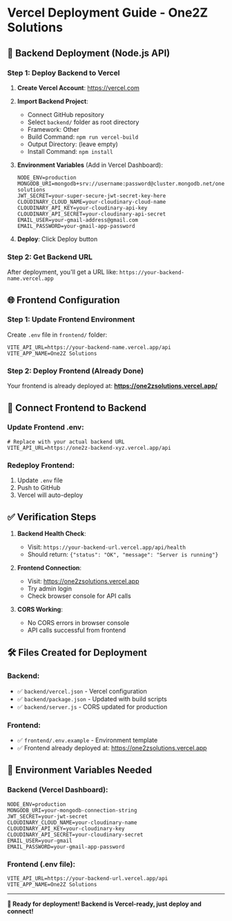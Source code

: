 # Vercel Deployment Guide - One2Z Solutions

## 🚀 Backend Deployment (Node.js API)

### Step 1: Deploy Backend to Vercel

1. **Create Vercel Account**: https://vercel.com
2. **Import Backend Project**:
   - Connect GitHub repository
   - Select `backend/` folder as root directory
   - Framework: Other
   - Build Command: `npm run vercel-build`
   - Output Directory: (leave empty)
   - Install Command: `npm install`

3. **Environment Variables** (Add in Vercel Dashboard):
   ```env
   NODE_ENV=production
   MONGODB_URI=mongodb+srv://username:password@cluster.mongodb.net/one2z-solutions
   JWT_SECRET=your-super-secure-jwt-secret-key-here
   CLOUDINARY_CLOUD_NAME=your-cloudinary-cloud-name
   CLOUDINARY_API_KEY=your-cloudinary-api-key
   CLOUDINARY_API_SECRET=your-cloudinary-api-secret
   EMAIL_USER=your-gmail-address@gmail.com
   EMAIL_PASSWORD=your-gmail-app-password
   ```

4. **Deploy**: Click Deploy button

### Step 2: Get Backend URL

After deployment, you'll get a URL like:
`https://your-backend-name.vercel.app`

## 🌐 Frontend Configuration

### Step 1: Update Frontend Environment

Create `.env` file in `frontend/` folder:
```env
VITE_API_URL=https://your-backend-name.vercel.app/api
VITE_APP_NAME=One2Z Solutions
```

### Step 2: Deploy Frontend (Already Done)

Your frontend is already deployed at:
**https://one2zsolutions.vercel.app/**

## 🔗 Connect Frontend to Backend

### Update Frontend .env:
```env
# Replace with your actual backend URL
VITE_API_URL=https://one2z-backend-xyz.vercel.app/api
```

### Redeploy Frontend:
1. Update `.env` file
2. Push to GitHub
3. Vercel will auto-deploy

## ✅ Verification Steps

1. **Backend Health Check**: 
   - Visit: `https://your-backend-url.vercel.app/api/health`
   - Should return: `{"status": "OK", "message": "Server is running"}`

2. **Frontend Connection**:
   - Visit: https://one2zsolutions.vercel.app
   - Try admin login
   - Check browser console for API calls

3. **CORS Working**:
   - No CORS errors in browser console
   - API calls successful from frontend

## 🛠️ Files Created for Deployment

### Backend:
- ✅ `backend/vercel.json` - Vercel configuration
- ✅ `backend/package.json` - Updated with build scripts
- ✅ `backend/server.js` - CORS updated for production

### Frontend:
- ✅ `frontend/.env.example` - Environment template
- ✅ Frontend already deployed at: https://one2zsolutions.vercel.app

## 🔧 Environment Variables Needed

### Backend (Vercel Dashboard):
```
NODE_ENV=production
MONGODB_URI=your-mongodb-connection-string
JWT_SECRET=your-jwt-secret
CLOUDINARY_CLOUD_NAME=your-cloudinary-name
CLOUDINARY_API_KEY=your-cloudinary-key
CLOUDINARY_API_SECRET=your-cloudinary-secret
EMAIL_USER=your-gmail
EMAIL_PASSWORD=your-gmail-app-password
```

### Frontend (.env file):
```
VITE_API_URL=https://your-backend-url.vercel.app/api
VITE_APP_NAME=One2Z Solutions
```

---

**🎯 Ready for deployment! Backend is Vercel-ready, just deploy and connect!**
